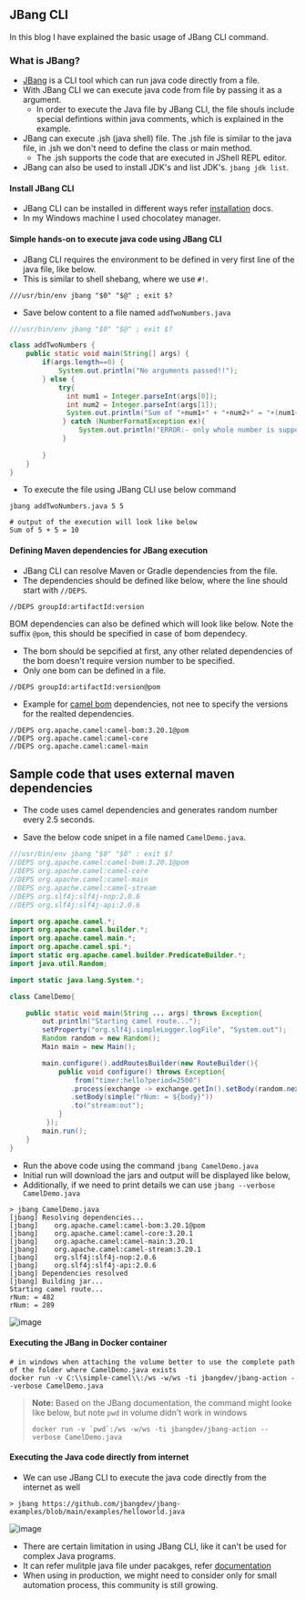 ## JBang CLI

In this blog I have explained the basic usage of JBang CLI command.

### What is JBang?

- [JBang](https://www.jbang.dev/documentation/guide/latest/index.html) is a CLI tool which can run java code directly from a file.
- With JBang CLI we can execute java code from file by passing it as a argument. 
    - In order to execute the Java file by JBang CLI, the file shouls include special defintions within java comments, which is explained in the example.
- JBang can execute .jsh (java shell) file. The .jsh file is similar to the java file, in .jsh we don't need to define the class or main method.
    - The .jsh supports the code that are executed in JShell REPL editor.
- JBang can also be used to install JDK's and list JDK's. `jbang jdk list`. 

#### Install JBang CLI
- JBang CLI can be installed in different ways refer [installation](https://www.jbang.dev/documentation/guide/latest/installation.html) docs.
- In my Windows machine I used chocolatey manager. 

#### Simple hands-on to execute java code using JBang CLI

- JBang CLI requires the environment to be defined in very first line of the java file, like below.
- This is similar to shell shebang, where we use `#!`.

```
///usr/bin/env jbang "$0" "$@" ; exit $?
```

- Save below content to a file named `addTwoNumbers.java`

```java
///usr/bin/env jbang "$0" "$@" ; exit $?

class addTwoNumbers {
    public static void main(String[] args) {
        if(args.length==0) {
            System.out.println("No arguments passed!!");
        } else {
            try{
              int num1 = Integer.parseInt(args[0]);
              int num2 = Integer.parseInt(args[1]);
              System.out.println("Sum of "+num1+" + "+num2+" = "+(num1+num2));
             } catch (NumberFormatException ex){
                 System.out.println("ERROR:- only whole number is supported");
             }
            
        }
    }
}
```

- To execute the file using JBang CLI use below command

```
jbang addTwoNumbers.java 5 5

# output of the execution will look like below
Sum of 5 + 5 = 10
```

#### Defining Maven dependencies for JBang execution

- JBang CLI can resolve Maven or Gradle dependencies from the file.
- The dependencies should be defined like below, where the line should start with `//DEPS`.

```
//DEPS groupId:artifactId:version
```

BOM dependencies can also be defined which will look like below. Note the suffix `@pom`, this should be specified in case of bom dependecy.
  - The bom should be sepcified at first, any other related dependencies of the bom doesn't require version number to be specified.
  - Only one bom can be defined in a file.

```
//DEPS groupId:artifactId:version@pom
```

- Example for [camel bom](https://mvnrepository.com/artifact/org.apache.camel/camel-bom/3.20.1) dependencies, not nee to specify the versions for the realted dependencies.

```
//DEPS org.apache.camel:camel-bom:3.20.1@pom
//DEPS org.apache.camel:camel-core
//DEPS org.apache.camel:camel-main
```

## Sample code that uses external maven dependencies
- The code uses camel dependencies and generates random number every 2.5 seconds.

- Save the below code snipet in a file named `CamelDemo.java`.

```java
///usr/bin/env jbang "$0" "$0" : exit $?
//DEPS org.apache.camel:camel-bom:3.20.1@pom
//DEPS org.apache.camel:camel-core
//DEPS org.apache.camel:camel-main
//DEPS org.apache.camel:camel-stream
//DEPS org.slf4j:slf4j-nop:2.0.6
//DEPS org.slf4j:slf4j-api:2.0.6

import org.apache.camel.*;
import org.apache.camel.builder.*;
import org.apache.camel.main.*;
import org.apache.camel.spi.*;
import static org.apache.camel.builder.PredicateBuilder.*;
import java.util.Random;

import static java.lang.System.*;

class CamelDemo{

    public static void main(String ... args) throws Exception{
        out.println("Starting camel route...");
        setProperty("org.slf4j.simpleLogger.logFile", "System.out");
        Random random = new Random();
        Main main = new Main();

        main.configure().addRoutesBuilder(new RouteBuilder(){
            public void configure() throws Exception{
                from("timer:hello?period=2500")
               .process(exchange -> exchange.getIn().setBody(random.nextInt(500)))
               .setBody(simple("rNum: = ${body}"))
               .to("stream:out");
            }
         });
        main.run();
    }
}
```

- Run the above code using the command `jbang CamelDemo.java`
- Initial run will download the jars and output will be displayed like below,
- Additionally, if we need to print details we can use `jbang --verbose CamelDemo.java`

```
> jbang CamelDemo.java
[jbang] Resolving dependencies...
[jbang]    org.apache.camel:camel-bom:3.20.1@pom
[jbang]    org.apache.camel:camel-core:3.20.1
[jbang]    org.apache.camel:camel-main:3.20.1
[jbang]    org.apache.camel:camel-stream:3.20.1
[jbang]    org.slf4j:slf4j-nop:2.0.6
[jbang]    org.slf4j:slf4j-api:2.0.6
[jbang] Dependencies resolved
[jbang] Building jar...
Starting camel route...
rNum: = 482
rNum: = 289
```

![image](https://user-images.githubusercontent.com/6425536/215309948-953a1b90-7f88-4496-8258-7684ac98019d.png)

#### Executing the JBang in Docker container

```
# in windows when attaching the volume better to use the complete path of the folder where CamelDemo.java exists
docker run -v C:\\simple-camel\\:/ws -w/ws -ti jbangdev/jbang-action --verbose CamelDemo.java
```
> **Note:**
> Based on the JBang documentation, the command might looke like below, but note `pwd` in volume didn't work in windows
> ```
> docker run -v `pwd`:/ws -w/ws -ti jbangdev/jbang-action --verbose CamelDemo.java
> ```


#### Executing the Java code directly from internet
- We can use JBang CLI to execute the java code directly from the internet as well 

```
> jbang https://github.com/jbangdev/jbang-examples/blob/main/examples/helloworld.java
```

![image](https://user-images.githubusercontent.com/6425536/215311206-26a7b8b0-fb35-4203-9ce5-06326aa4edfe.png)


- There are certain limitation in using JBang CLI, like it can't be used for complex Java programs. 
- It can refer mulitple java file under pacakges, refer [documentation](https://www.jbang.dev/documentation/guide/latest/organizing.html)
- When using in production, we might need to consider only for small automation process, this community is still growing.



